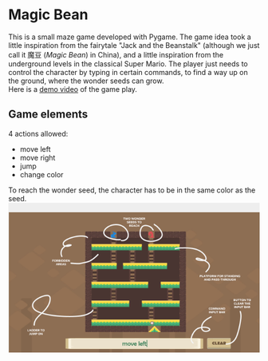 # Magic Bean
This is a small maze game developed with Pygame. The game idea took a little inspiration from the fairytale "Jack and the Beanstalk" (although we just call it 魔豆 (*Magic Bean*) in China), and a little inspiration from the underground levels in the classical Super Mario. The player just needs to control the character by typing in certain commands, to find a way up on the ground, where the wonder seeds can grow.   
Here is a [demo video](https://drive.google.com/file/d/1BCeuMHreKDtcuZiy4AxTc8i6JUmgXvri/view?usp=drive_link) of the game play.

## Game elements
4 actions allowed:  
- move left  
- move right  
- jump  
- change color  

To reach the wonder seed, the character has to be in the same color as the seed.
![](https://github.com/LavineSaltyFish/MagicBean_Pygame/blob/main/read_me_pics/gameplay_screenshot_anno.png?raw=true)




